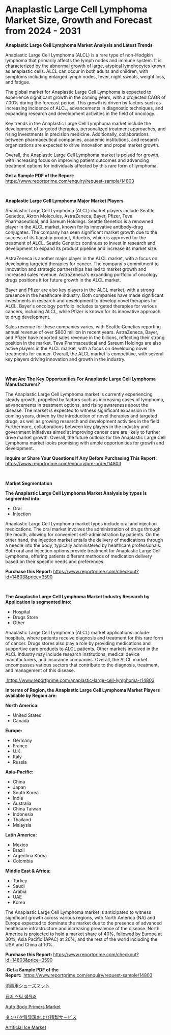 <p><h1>Anaplastic Large Cell Lymphoma Market Size, Growth and Forecast from 2024 - 2031</h1></p><p><strong>Anaplastic Large Cell Lymphoma Market Analysis and Latest Trends</strong></p>
<p><p>Anaplastic Large Cell Lymphoma (ALCL) is a rare type of non-Hodgkin lymphoma that primarily affects the lymph nodes and immune system. It is characterized by the abnormal growth of large, atypical lymphocytes known as anaplastic cells. ALCL can occur in both adults and children, with symptoms including enlarged lymph nodes, fever, night sweats, weight loss, and fatigue.</p><p>The global market for Anaplastic Large Cell Lymphoma is expected to experience significant growth in the coming years, with a projected CAGR of 7.00% during the forecast period. This growth is driven by factors such as increasing incidence of ALCL, advancements in diagnostic techniques, and expanding research and development activities in the field of oncology.</p><p>Key trends in the Anaplastic Large Cell Lymphoma market include the development of targeted therapies, personalized treatment approaches, and rising investments in precision medicine. Additionally, collaborations between pharmaceutical companies, academic institutions, and research organizations are expected to drive innovation and propel market growth.</p><p>Overall, the Anaplastic Large Cell Lymphoma market is poised for growth, with increasing focus on improving patient outcomes and advancing treatment options for individuals affected by this rare form of lymphoma.</p></p>
<p><strong>Get a Sample PDF of the Report:&nbsp;</strong> <a href="https://www.reportprime.com/enquiry/request-sample/14803">https://www.reportprime.com/enquiry/request-sample/14803</a></p>
<p>&nbsp;</p>
<p><strong>Anaplastic Large Cell Lymphoma Major Market Players</strong></p>
<p><p>Anaplastic Large Cell Lymphoma (ALCL) market players include Seattle Genetics, Akron Molecules, AstraZeneca, Bayer, Pfizer, Teva Pharmaceutical, and Sareum Holdings. Seattle Genetics is a renowned player in the ALCL market, known for its innovative antibody-drug conjugates. The company has seen significant market growth due to the success of its flagship product, Adcetris, which is approved for the treatment of ALCL. Seattle Genetics continues to invest in research and development to expand its product pipeline and increase its market size.</p><p>AstraZeneca is another major player in the ALCL market, with a focus on developing targeted therapies for cancer. The company's commitment to innovation and strategic partnerships has led to market growth and increased sales revenue. AstraZeneca's expanding portfolio of oncology drugs positions it for future growth in the ALCL market.</p><p>Bayer and Pfizer are also key players in the ALCL market, with a strong presence in the healthcare industry. Both companies have made significant investments in research and development to develop novel therapies for ALCL. Bayer's oncology portfolio includes targeted therapies for various cancers, including ALCL, while Pfizer is known for its innovative approach to drug development.</p><p>Sales revenue for these companies varies, with Seattle Genetics reporting annual revenue of over $800 million in recent years. AstraZeneca, Bayer, and Pfizer have reported sales revenue in the billions, reflecting their strong position in the market. Teva Pharmaceutical and Sareum Holdings are also active players in the ALCL market, with a focus on developing novel treatments for cancer. Overall, the ALCL market is competitive, with several key players driving innovation and growth in the industry.</p></p>
<p>&nbsp;</p>
<p><strong>What Are The Key Opportunities For Anaplastic Large Cell Lymphoma Manufacturers?</strong></p>
<p><p>The Anaplastic Large Cell Lymphoma market is currently experiencing steady growth, propelled by factors such as increasing cases of lymphoma, advancements in treatment options, and rising awareness about the disease. The market is expected to witness significant expansion in the coming years, driven by the introduction of novel therapies and targeted drugs, as well as growing research and development activities in the field. Furthermore, collaborations between key players in the industry and government initiatives aimed at improving cancer care are likely to further drive market growth. Overall, the future outlook for the Anaplastic Large Cell Lymphoma market looks promising with ample opportunities for growth and development.</p></p>
<p><strong>Inquire or Share Your Questions If Any Before Purchasing This Report:</strong> <a href="https://www.reportprime.com/enquiry/pre-order/14803">https://www.reportprime.com/enquiry/pre-order/14803</a></p>
<p>&nbsp;</p>
<p><strong>Market Segmentation</strong></p>
<p><strong>The Anaplastic Large Cell Lymphoma Market Analysis by types is segmented into:</strong></p>
<p><ul><li>Oral</li><li>Injection</li></ul></p>
<p><p>Anaplastic Large Cell Lymphoma market types include oral and injection medications. The oral market involves the administration of drugs through the mouth, allowing for convenient self-administration by patients. On the other hand, the injection market entails the delivery of medications through a needle into the body, typically administered by healthcare professionals. Both oral and injection options provide treatment for Anaplastic Large Cell Lymphoma, offering patients different methods of medication delivery based on their specific needs and preferences.</p></p>
<p><strong>Purchase this Report:&nbsp;</strong><a href="https://www.reportprime.com/checkout?id=14803&price=3590">https://www.reportprime.com/checkout?id=14803&price=3590</a></p>
<p>&nbsp;</p>
<p><strong>The Anaplastic Large Cell Lymphoma Market Industry Research by Application is segmented into:</strong></p>
<p><ul><li>Hospital</li><li>Drugs Store</li><li>Other</li></ul></p>
<p><p>Anaplastic Large Cell Lymphoma (ALCL) market applications include hospitals, where patients receive diagnosis and treatment for this rare form of cancer. Drugs stores also play a role by providing medications and supportive care products to ALCL patients. Other markets involved in the ALCL industry may include research institutions, medical device manufacturers, and insurance companies. Overall, the ALCL market encompasses various sectors that contribute to the diagnosis, treatment, and management of this disease.</p></p>
<p><a href="https://www.reportprime.com/anaplastic-large-cell-lymphoma-r14803">&nbsp;https://www.reportprime.com/anaplastic-large-cell-lymphoma-r14803</a></p>
<p><strong>In terms of Region, the Anaplastic Large Cell Lymphoma Market Players available by Region are:</strong></p>
<p>
    <p> <strong> North America: </strong>
        <ul>
            <li>United States</li>
            <li>Canada</li>
        </ul>
        </p> 
    <p> <strong> Europe: </strong>
        <ul>
            <li>Germany</li>
            <li>France</li>
            <li>U.K.</li>
            <li>Italy</li>
            <li>Russia</li>
        </ul>
        </p> 
    <p> <strong> Asia-Pacific: </strong>
        <ul>
            <li>China</li>
            <li>Japan</li>
            <li>South Korea</li>
            <li>India</li>
            <li>Australia</li>
            <li>China Taiwan</li>
            <li>Indonesia</li>
            <li>Thailand</li>
            <li>Malaysia</li>
        </ul>
        </p> 
    <p> <strong> Latin America: </strong>
        <ul>
            <li>Mexico</li>
            <li>Brazil</li>
            <li>Argentina Korea</li>
            <li>Colombia</li>
        </ul>
        </p> 
    <p> <strong> Middle East & Africa: </strong>
        <ul>
            <li>Turkey</li>
            <li>Saudi</li>
            <li>Arabia</li>
            <li>UAE</li>
            <li>Korea</li>
        </ul>
    </p>
    </p>
<p><p>The Anaplastic Large Cell Lymphoma market is anticipated to witness significant growth across various regions, with North America (NA) and Europe expected to dominate the market due to the presence of advanced healthcare infrastructure and increasing prevalence of the disease. North America is projected to hold a market share of 40%, followed by Europe at 30%, Asia Pacific (APAC) at 20%, and the rest of the world including the USA and China at 10%.</p></p>
<p><strong>Purchase this Report: </strong><a href="https://www.reportprime.com/checkout?id=14803&price=3590">https://www.reportprime.com/checkout?id=14803&price=3590</a></p>
<p>&nbsp;<strong>Get a Sample PDF of the Report:&nbsp;&nbsp;</strong><a href="https://www.reportprime.com/enquiry/request-sample/14803">https://www.reportprime.com/enquiry/request-sample/14803</a></p>
<p><strong></strong></p>
<p><p><a href="https://medium.com/@dixiegrimes2023/%E6%B6%88%E6%AF%92%E9%9D%B4%E3%83%9E%E3%83%83%E3%83%88%E5%B8%82%E5%A0%B4%E8%A6%8F%E6%A8%A1-%E5%B8%82%E5%A0%B4%E5%8B%95%E5%90%91%E3%81%A8%E5%B8%82%E5%A0%B4%E4%BA%88%E6%B8%AC-2024%E5%B9%B4%E3%81%8B%E3%82%892031%E5%B9%B4-ceb0f629e510">消毒用シューズマット</a></p><p><a href="https://medium.com/@anvil67678789/%EC%88%9C%EC%88%98-%EC%8A%A4%ED%8C%80-%EC%83%98%ED%94%8C%EB%9F%AC-%EC%8B%9C%EC%9E%A5%EC%9D%80-%EC%8B%9C%EC%9E%A5-%EC%A0%90%EC%9C%A0%EC%9C%A8-%EA%B7%9C%EB%AA%A8-%EB%B0%8F-2031%EB%85%84%EA%B9%8C%EC%A7%80%EC%9D%98-%EC%98%88%EC%83%81-%EC%98%88%EC%B8%A1%EC%97%90-%EC%B4%88%EC%A0%90%EC%9D%84-%EB%A7%9E%EC%B6%A5%EB%8B%88%EB%8B%A4-70a162575c53">퓨어 스팀 샘플러</a></p><p><a href="https://www.linkedin.com/pulse/auto-body-primers-market-furnish-information-size-share-dynamics-rlhgf?trackingId=Zyk1yruDTaNVUpJtc3Vrqg%3D%3D">Auto Body Primers Market</a></p><p><a href="https://medium.com/@russellrodriguez2727/%E3%82%BF%E3%83%B3%E3%83%91%E3%82%AF%E8%B3%AA%E3%81%AE%E7%99%BA%E7%8F%BE%E3%81%A8%E7%B2%BE%E8%A3%BD%E3%82%B5%E3%83%BC%E3%83%93%E3%82%B9%E5%B8%82%E5%A0%B4%E3%81%AF-%E5%B8%82%E5%A0%B4%E3%82%B7%E3%82%A7%E3%82%A2-%E3%82%B5%E3%82%A4%E3%82%BA-2031%E5%B9%B4%E3%81%BE%E3%81%A7%E3%81%AE%E4%BA%88%E6%B8%AC%E3%81%AB%E7%84%A6%E7%82%B9%E3%82%92%E5%BD%93%E3%81%A6%E3%81%A6%E3%81%84%E3%81%BE%E3%81%99-8d74da9124c8">タンパク質発現および精製サービス</a></p><p><a href="https://www.linkedin.com/pulse/artificial-ice-market-offer-valuable-insights-size-share-trends-bfe3e?trackingId=rvFJouBRh8WoJraBzUyQtA%3D%3D">Artificial Ice Market</a></p></p>